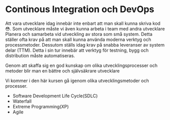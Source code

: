# Continous Integration och DevOps

Att vara utvecklare idag innebär inte enbart att man skall kunna skriva kod😳.
Som utvecklare måste vi även kunna arbeta i team med andra utvecklare
Planera och samarbeta vid utveckling av stora som små system.
Detta ställer ofta krav på att man skall kunna använda moderna verktyg och processmetoder.
Dessutom ställs idag krav på snabba leveranser av system delar (TTM).
Detta i sin tur innebär att verktyg för testning, bygg och distribution måste automatiseras.

Genom att skaffa sig en god kunskap om olika utvecklingsprocesser och metoder blir man en bättre och självsäkrare utvecklare

Vi kommer i den här kursen gå igenom olika utvecklingsmetoder och processer.

- Software Development Life Cycle(SDLC)
- Waterfall
- Extreme Programming(XP)
- Agile
